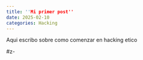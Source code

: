 ```yaml
---
title: ''Mi primer post''
date: 2025-02-10
categories: Hacking
---
```

Aqui escribo sobre como comenzar en hacking etico

#z-

